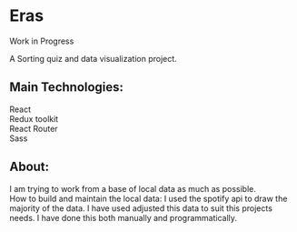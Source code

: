 # Eras
Work in Progress

A Sorting quiz and data visualization project. 

## Main Technologies: 

React\
Redux toolkit\
React Router\
Sass

## About: 

I am trying to work from a base of local data as much as possible.\
How to build and maintain the local data:
I used the spotify api to draw the majority of the data. 
I have used adjusted this data to suit this projects needs. 
I have done this both manually and programmatically. 
